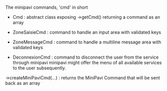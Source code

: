 
The minipavi commands, 'cmd' in short

- Cmd : abstract class exposing ->getCmd() returning a command as an array

- ZoneSaisieCmd : command to handle an input area with validated keys

- ZoneMessageCmd : command to handle a multiline message area with validated keys

- DeconnexionCmd : command to disconnect the user from the service through minipavi
  minipavi might offer the menu of all available services to the user subsequently.

->createMiniPaviCmd(...) : returns the MiniPavi Command that will be sent back as an array

